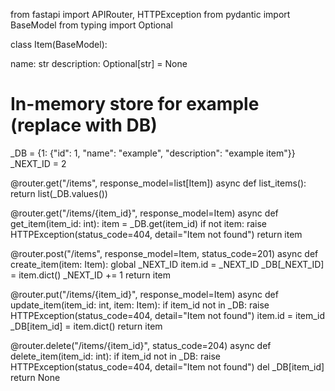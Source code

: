 from fastapi import APIRouter, HTTPException
from pydantic import BaseModel
from typing import Optional




class Item(BaseModel):

name: str
description: Optional[str] = None


# In-memory store for example (replace with DB)
_DB = {1: {"id": 1, "name": "example", "description": "example item"}}
_NEXT_ID = 2


@router.get("/items", response_model=list[Item])
async def list_items():
return list(_DB.values())


@router.get("/items/{item_id}", response_model=Item)
async def get_item(item_id: int):
item = _DB.get(item_id)
if not item:
raise HTTPException(status_code=404, detail="Item not found")
return item


@router.post("/items", response_model=Item, status_code=201)
async def create_item(item: Item):
global _NEXT_ID
item.id = _NEXT_ID
_DB[_NEXT_ID] = item.dict()
_NEXT_ID += 1
return item


@router.put("/items/{item_id}", response_model=Item)
async def update_item(item_id: int, item: Item):
if item_id not in _DB:
raise HTTPException(status_code=404, detail="Item not found")
item.id = item_id
_DB[item_id] = item.dict()
return item


@router.delete("/items/{item_id}", status_code=204)
async def delete_item(item_id: int):
if item_id not in _DB:
raise HTTPException(status_code=404, detail="Item not found")
del _DB[item_id]
return None
